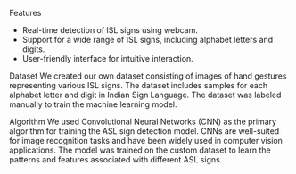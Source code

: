 Features
- Real-time detection of ISL signs using webcam.
- Support for a wide range of ISL signs, including alphabet letters and digits.
- User-friendly interface for intuitive interaction.

 Dataset
We created our own dataset consisting of images of hand gestures representing various ISL signs. The dataset includes samples for each alphabet letter and digit in Indian Sign Language. The dataset was labeled manually to train the machine learning model.

 Algorithm
We used Convolutional Neural Networks (CNN) as the primary algorithm for training the ASL sign detection model. CNNs are well-suited for image recognition tasks and have been widely used in computer vision applications. The model was trained on the custom dataset to learn the patterns and features associated with different ASL signs.


